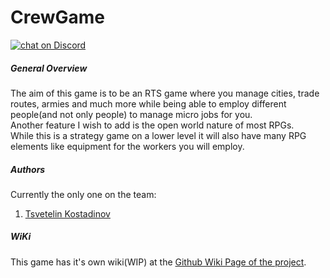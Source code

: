 # CrewGame

<a href="https://discord.gg/jqRuyhH">
        <img src="https://img.shields.io/discord/491308623562276875.svg?colorB=7289DA&logo=discord&longCache=true&style=popout"
            alt="chat on Discord">
</a>

##### General Overview
The aim of this game is to be an RTS game where you manage cities, trade routes, armies and much more while being able to employ different people(and not only people) to manage micro jobs for you. <br>
Another feature I wish to add is the open world nature of most RPGs. <br>
While this is a strategy game on a lower level it will also have many RPG elements like equipment for the workers you will employ.

##### Authors

Currently the only one on the team: 
1. [Tsvetelin Kostadinov](https://github.com/TsvetelinKostadinv "Team Leader")

##### WiKi 

This game has it's own wiki(WIP) at the [Github Wiki Page of the project](https://github.com/TsvetelinKostadinv/CrewGame/wiki).